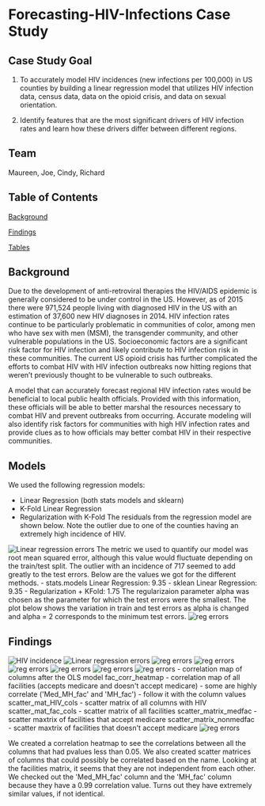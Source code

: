 # Forecasting-HIV-Infections Case Study

## Case Study Goal
1)	To accurately model HIV incidences (new infections per 100,000) in US 
counties by building a linear regression model that utilizes HIV infection data,
census data, data on the opioid crisis, and data on sexual orientation.

2)	Identify features that are the most significant drivers of HIV infection 
rates and learn how these drivers differ between different regions.

## Team
Maureen, Joe, Cindy, Richard

## Table of Contents
[Background](#Background)

[Findings](#Findings)

[Tables](#Tables)
## Background
Due to the development of anti-retroviral therapies the HIV/AIDS epidemic is 
generally considered to be under control in the US.  However, as of 2015 there 
were 971,524 people living with diagnosed HIV in the US with an estimation of 
37,600 new HIV diagnoses in 2014.  HIV infection rates continue to be particularly
problematic in communities of color, among men who have sex with men (MSM), the
transgender community, and other vulnerable populations in the US. Socioeconomic 
factors are a significant risk factor for HIV infection and likely contribute 
to HIV infection risk in these communities.  The current US opioid crisis has 
further complicated the efforts to combat HIV with HIV infection outbreaks now 
hitting regions that weren’t previously thought to be vulnerable to such outbreaks.  

A model that can accurately forecast regional HIV infection rates would be 
beneficial to local public health officials.  Provided with this information, 
these officials will be able to better marshal the resources necessary to combat
HIV and prevent outbreaks from occurring.  Accurate modeling will also identify 
risk factors for communities with high HIV infection rates and provide clues 
as to how officials may better combat HIV in their respective communities.

## Models
We used the following regression models:
- Linear Regression (both stats models and sklearn)
- K-Fold Linear Regression
- Regularization with K-Fold
The residuals from the regression model are shown below. Note the outlier due to one of the counties having an extremely high incidence of HIV.
<img alt="Linear regression errors" src='images/Linear_Regression_errors.png'>
The metric we used to quantify our model was root mean squared error, although this value would fluctuate depending on the train/test split. The outlier with an incidence of 717 seemed to add greatly to the test errors. Below are the values we got for the different methods.
- stats.models Linear Regression: 9.35
- sklean Linear Regression: 9.35
- Regularization + KFold: 1.75
The regularizaion parameter alpha was chosen as the parameter for which the test errors were the smallest. The plot below shows the variation in train and test errors as alpha is changed and alpha = 2 corresponds to the minimum test errors.
<img alt="reg errors" src='images/reg_errors.png'>


## Findings

<img alt="HIV incidence" src='images/hiv_incidence.png'>


<img alt="Linear regression errors" src='images/Linear_Regression_errors.png'>


<img alt="reg errors" src='images/reg_errors.png'>

<img alt="reg errors" src='images/Screen Shot 2020-04-17 at 3.15.14 PM.png'>

<img alt="reg errors" src='images/Screen Shot 2020-04-17 at 3.22.20 PM.png'>

<img alt="reg errors" src='images/Screen Shot 2020-04-17 at 3.24.00 PM.png'>

<img alt="reg errors" src='images/Screen Shot 2020-04-17 at 3.24.02 PM.png'>

<img alt="reg errors" src='images/corr_heatmap.png'>
- correlation map of columns after the OLS model
fac_corr_heatmap
- correlation map of all facilities (accepts medicare and doesn't accept medicare)
- some are highly correlate ('Med_MH_fac' and 'MH_fac')
- follow it with the column values
scatter_mat_HIV_cols
- scatter matrix of all columns with HIV
scatter_mat_fac_cols
- scatter matrix of all facilities
scatter_matrix_medfac
- scatter maxtrix of facilities that accept medicare
scatter_matrix_nonmedfac
- scatter maxtrix of facilities that doesn't accept medicare
<img alt="reg errors" src='images/corr_heatmap.png'>

We created a correlation heatmap to see the correlations between all the columns that had pvalues less than 0.05.
We also created scatter matrices of columns that could possibly be correlated based on the name. Looking at the facilities matrix, it seems that they are not independent from each other. We checked out the 'Med_MH_fac' column and the 'MH_fac' column because they have a 0.99 correlation value.
Turns out they have extremely similar values, if not identical.